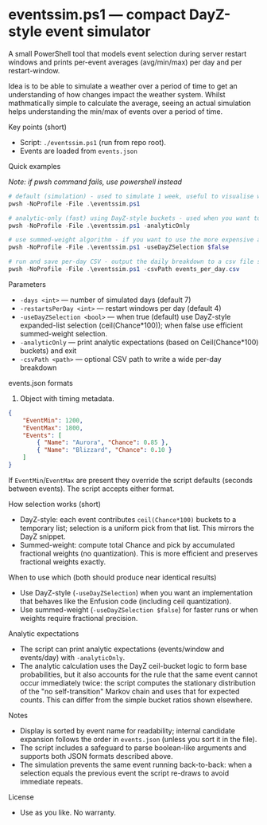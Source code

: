 # eventssim.ps1 — compact DayZ-style event simulator

A small PowerShell tool that models event selection during server restart windows and prints per-event averages (avg/min/max) per day and per restart-window.

Idea is to be able to simulate a weather over a period of time to get an understanding of how changes impact the weather system. Whilst mathmatically simple to calculate the average, seeing an actual simulation helps understanding the min/max of events over a period of time. 

Key points (short)
- Script: `./eventssim.ps1` (run from repo root).
- Events are loaded from `events.json`


Quick examples

*Note: if pwsh command fails, use powershell instead*

```powershell
# default (simulation) - used to simulate 1 week, useful to visualise what a week of weather would look like.
pwsh -NoProfile -File .\eventssim.ps1

# analytic-only (fast) using DayZ-style buckets - used when you want to know the raw average of events per day.
pwsh -NoProfile -File .\eventssim.ps1 -analyticOnly

# use summed-weight algorithm - if you want to use the more expensive and slower calculation. In practice shouldn't change the results.
pwsh -NoProfile -File .\eventssim.ps1 -useDayZSelection $false

# run and save per-day CSV - output the daily breakdown to a csv file so you can see each indvidual day.
pwsh -NoProfile -File .\eventssim.ps1 -csvPath events_per_day.csv
```

Parameters
- `-days <int>` — number of simulated days (default 7)
- `-restartsPerDay <int>` — restart windows per day (default 4)
- `-useDayZSelection <bool>` — when true (default) use DayZ-style expanded-list selection (ceil(Chance*100)); when false use efficient summed-weight selection. 
- `-analyticOnly` — print analytic expectations (based on Ceil(Chance*100) buckets) and exit
- `-csvPath <path>` — optional CSV path to write a wide per-day breakdown

events.json formats

1) Object with timing metadata.

```json
{
	"EventMin": 1200,
	"EventMax": 1800,
	"Events": [
		{ "Name": "Aurora", "Chance": 0.85 },
		{ "Name": "Blizzard", "Chance": 0.10 }
	]
}
```

If `EventMin`/`EventMax` are present they override the script defaults (seconds between events). The script accepts either format.

How selection works (short)
- DayZ-style: each event contributes `ceil(Chance*100)` buckets to a temporary list; selection is a uniform pick from that list. This mirrors the DayZ snippet.
- Summed-weight: compute total Chance and pick by accumulated fractional weights (no quantization). This is more efficient and preserves fractional weights exactly.

When to use which (both should produce near identical results)
- Use DayZ-style (`-useDayZSelection`) when you want an implementation that behaves like the Enfusion code (including ceil quantization).
- Use summed-weight (`-useDayZSelection $false`) for faster runs or when weights require fractional precision.

Analytic expectations
- The script can print analytic expectations (events/window and events/day) with `-analyticOnly`.
- The analytic calculation uses the DayZ ceil-bucket logic to form base probabilities, but it also accounts for the rule that the same event cannot occur immediately twice: the script computes the stationary distribution of the "no self-transition" Markov chain and uses that for expected counts. This can differ from the simple bucket ratios shown elsewhere.

Notes
- Display is sorted by event name for readability; internal candidate expansion follows the order in `events.json` (unless you sort it in the file).
- The script includes a safeguard to parse boolean-like arguments and supports both JSON formats described above.
 - The simulation prevents the same event running back-to-back: when a selection equals the previous event the script re-draws to avoid immediate repeats.

License
- Use as you like. No warranty.
